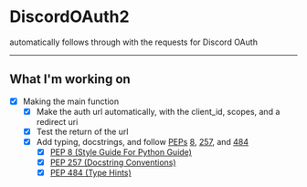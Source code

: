 # DiscordOAuth2
automatically follows through with the requests for Discord OAuth

***

## What I'm working on
- [x] Making the main function
  - [x] Make the auth url automatically, with the client_id, scopes, and a redirect uri
  - [x] Test the return of the url
  - [x] Add typing, docstrings, and follow [PEPs](https://peps.python.org) [8](https://peps.python.org/pep-0008/), [257](https://peps.python.org/pep-0257/), and [484](https://peps.python.org/pep-0484/)
    - [x] [PEP 8 (Style Guide For Python Guide)](https://peps.python.org/pep-0008/)
    - [x] [PEP 257 (Docstring Conventions)](https://peps.python.org/pep-0257/)
    - [x] [PEP 484 (Type Hints)](https://peps.python.org/pep-0484/)
